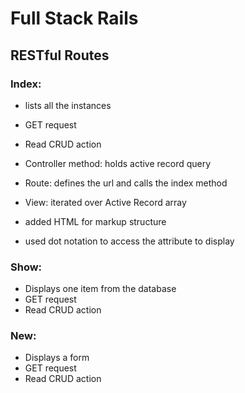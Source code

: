 # Full Stack Rails

## RESTful Routes
### Index:
  - lists all the instances 
  - GET request
  - Read CRUD action

- Controller method: holds active record query
- Route: defines the url and calls the index method
- View: iterated over Active Record array
- added HTML for markup structure
- used dot notation to access the attribute to display

### Show:
- Displays one item from the database
- GET request
- Read CRUD action


### New:
- Displays a form
- GET request
- Read CRUD action